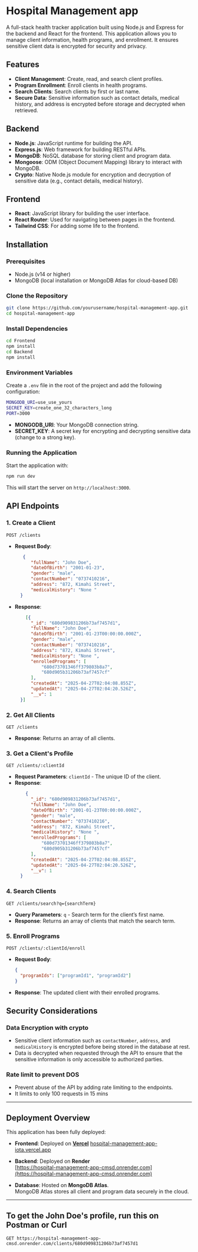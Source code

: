 # Hospital Management app

A full-stack health tracker application built using Node.js and Express for the backend and React for the frontend. This application allows you to manage client information, health programs, and enrollment. It ensures sensitive client data is encrypted for security and privacy.

## Features

- **Client Management**: Create, read, and search client profiles.
- **Program Enrollment**: Enroll clients in health programs.
- **Search Clients**: Search clients by first or last name.
- **Secure Data**: Sensitive information such as contact details, medical history, and address is encrypted before storage and decrypted when retrieved.

## Backend

- **Node.js**: JavaScript runtime for building the API.
- **Express.js**: Web framework for building RESTful APIs.
- **MongoDB**: NoSQL database for storing client and program data.
- **Mongoose**: ODM (Object Document Mapping) library to interact with MongoDB.
- **Crypto**: Native Node.js module for encryption and decryption of sensitive data (e.g., contact details, medical history).

## Frontend
- **React**: JavaScript library for building the user interface.
- **React Router**: Used for navigating between pages in the frontend.
- **Tailwind CSS**: For adding some life to the frontend.

## Installation

### Prerequisites

- Node.js (v14 or higher)
- MongoDB (local installation or MongoDB Atlas for cloud-based DB)

### Clone the Repository

```bash
git clone https://github.com/yourusername/hospital-management-app.git
cd hospital-management-app
```

### Install Dependencies

```bash
cd Frontend
npm install
cd Backend
npm install
```

### Environment Variables

Create a `.env` file in the root of the project and add the following configuration:

```bash
MONGODB_URI=use_use_yours
SECRET_KEY=create_one_32_characters_long
PORT=3000
```

- **MONGODB_URI**: Your MongoDB connection string.
- **SECRET_KEY**: A secret key for encrypting and decrypting sensitive data (change to a strong key).

### Running the Application

Start the application with:

```bash
npm run dev
```

This will start the server on `http://localhost:3000`.

## API Endpoints

### 1. **Create a Client**

`POST /clients`

- **Request Body**:
  ```json
     {
        "fullName": "John Doe",
        "dateOfBirth": "2001-01-23",
        "gender": "male",
        "contactNumber": "0737410216",
        "address": "872, Kimahi Street",
        "medicalHistory": "None "
    }
  ```

- **Response**:
  ```json
      [{
        "_id": "680d909831206b73af7457d1",
        "fullName": "John Doe",
        "dateOfBirth": "2001-01-23T00:00:00.000Z",
        "gender": "male",
        "contactNumber": "0737410216",
        "address": "872, Kimahi Street",
        "medicalHistory": "None ",
        "enrolledPrograms": [
            "680d73701346ff379803b8a7",
            "680d905b31206b73af7457cf"
        ],
        "createdAt": "2025-04-27T02:04:08.855Z",
        "updatedAt": "2025-04-27T02:04:20.526Z",
        "__v": 1
    }]
  ```

### 2. **Get All Clients**

`GET /clients`

- **Response**: Returns an array of all clients.

### 3. **Get a Client's Profile**

`GET /clients/:clientId`

- **Request Parameters**: `clientId` - The unique ID of the client.
- **Response**:
  ```json
      {
        "_id": "680d909831206b73af7457d1",
        "fullName": "John Doe",
        "dateOfBirth": "2001-01-23T00:00:00.000Z",
        "gender": "male",
        "contactNumber": "0737410216",
        "address": "872, Kimahi Street",
        "medicalHistory": "None ",
        "enrolledPrograms": [
            "680d73701346ff379803b8a7",
            "680d905b31206b73af7457cf"
        ],
        "createdAt": "2025-04-27T02:04:08.855Z",
        "updatedAt": "2025-04-27T02:04:20.526Z",
        "__v": 1
    }
  ```

### 4. **Search Clients**

`GET /clients/search?q={searchTerm}`

- **Query Parameters**: `q` - Search term for the client’s first name.
- **Response**: Returns an array of clients that match the search term.

### 5. **Enroll Programs**

`POST /clients/:clientId/enroll`

- **Request Body**:
  ```json
  {
    "programIds": ["programId1", "programId2"]
  }
  ```

- **Response**: The updated client with their enrolled programs.

## Security Considerations

### Data Encryption with crypto

- Sensitive client information such as `contactNumber`, `address`, and `medicalHistory` is encrypted before being stored in the database at rest.
- Data is decrypted when requested through the API to ensure that the sensitive information is only accessible to authorized parties.

### Rate limit to prevent DOS

- Prevent abuse of the API by adding rate limiting to the endpoints.
- It limits to only 100 requests in 15 mins

---

##  Deployment Overview

This application has been fully deployed:

- **Frontend**: Deployed on [**Vercel**](https://hospital-management-app-iota.vercel.app/)
 [hospital-management-app-iota.vercel.app](https://hospital-management-app-iota.vercel.app/)

- **Backend**: Deployed on **Render**  
  [https://hospital-management-app-cmsd.onrender.com](https://hospital-management-app-cmsd.onrender.com)

- **Database**: Hosted on **MongoDB Atlas**.  
  MongoDB Atlas stores all client and program data securely in the cloud.

---
## To get the John Doe's profile, run this on Postman or Curl
`GET https://hospital-management-app-cmsd.onrender.com/clients/680d909831206b73af7457d1`

